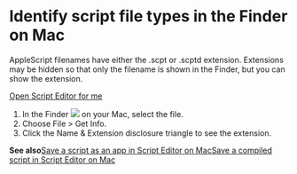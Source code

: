 # Identify script file types in the Finder on Mac

AppleScript filenames have either the .scpt or .scptd extension. Extensions may be hidden so that only the filename is shown in the Finder, but you can show the extension.

[Open Script Editor for me](x-help-action://openApp?bundleId=com.apple.ScriptEditor2)

1. In the Finder ![](https://help.apple.com/assets/67DB7E842551EA97CB00BED5/67DB7E8502C5F38AAF0D7DC6/en_US/c3238b07472f8c1e7136c9444101c97a.png) on your Mac, select the file.
2. Choose File &gt; Get Info.
3. Click the Name & Extension disclosure triangle to see the extension.

**See also**[Save a script as an app in Script Editor on Mac](https://support.apple.com/guide/script-editor/save-a-script-as-an-app-scpedt1072/2.11/mac/26)[Save a compiled script in Script Editor on Mac](https://support.apple.com/guide/script-editor/save-a-compiled-script-scpedt1071/2.11/mac/26)
